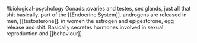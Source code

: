 #biological-psychology 
Gonads::ovaries and testes, sex glands, just all that shit basically. part of the [[Endocrine System]]. androgens are released in men, [[testosterone]]. in women the estrogen and epigestorone, egg release and shit. Basically secretes hormones involved in sexual reproduction and [[behaviour]]. 